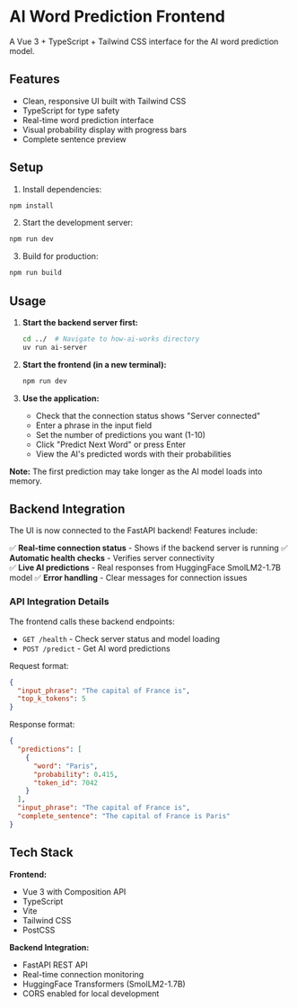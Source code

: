 # AI Word Prediction Frontend

A Vue 3 + TypeScript + Tailwind CSS interface for the AI word prediction model.

## Features

- Clean, responsive UI built with Tailwind CSS
- TypeScript for type safety
- Real-time word prediction interface
- Visual probability display with progress bars
- Complete sentence preview

## Setup

1. Install dependencies:
```bash
npm install
```

2. Start the development server:
```bash
npm run dev
```

3. Build for production:
```bash
npm run build
```

## Usage

1. **Start the backend server first:**
   ```bash
   cd ../  # Navigate to how-ai-works directory
   uv run ai-server
   ```

2. **Start the frontend (in a new terminal):**
   ```bash
   npm run dev
   ```

3. **Use the application:**
   - Check that the connection status shows "Server connected"
   - Enter a phrase in the input field
   - Set the number of predictions you want (1-10)
   - Click "Predict Next Word" or press Enter
   - View the AI's predicted words with their probabilities

**Note:** The first prediction may take longer as the AI model loads into memory.

## Backend Integration

The UI is now connected to the FastAPI backend! Features include:

✅ **Real-time connection status** - Shows if the backend server is running
✅ **Automatic health checks** - Verifies server connectivity  
✅ **Live AI predictions** - Real responses from HuggingFace SmolLM2-1.7B model
✅ **Error handling** - Clear messages for connection issues

### API Integration Details

The frontend calls these backend endpoints:
- `GET /health` - Check server status and model loading
- `POST /predict` - Get AI word predictions

Request format:
```json
{
  "input_phrase": "The capital of France is",
  "top_k_tokens": 5
}
```

Response format:
```json
{
  "predictions": [
    {
      "word": "Paris",
      "probability": 0.415,
      "token_id": 7042
    }
  ],
  "input_phrase": "The capital of France is",
  "complete_sentence": "The capital of France is Paris"
}
```

## Tech Stack

**Frontend:**
- Vue 3 with Composition API
- TypeScript
- Vite
- Tailwind CSS
- PostCSS

**Backend Integration:**
- FastAPI REST API
- Real-time connection monitoring
- HuggingFace Transformers (SmolLM2-1.7B)
- CORS enabled for local development